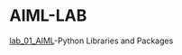 # AIML-LAB

[lab_01_AIML](https://github.com/vivekvardhan30/AIML-LAB/blob/main/Lab_01_AIML.ipynb)-Python Libraries and Packages
